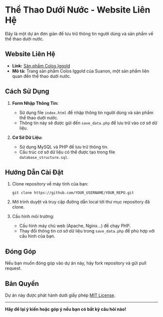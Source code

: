 
# Thể Thao Dưới Nước - Website Liên Hệ

Đây là một dự án đơn giản để lưu trữ thông tin người dùng và sản phẩm về thể thao dưới nước.

## Website Liên Hệ
- **Link:** [Sản phẩm Colos Iggold](https://suanon.com.vn/san-pham/colos-iggold)
- **Mô tả:** Trang sản phẩm Colos Iggold của Suanon, một sản phẩm liên quan đến thể thao dưới nước.

## Cách Sử Dụng
1. **Form Nhập Thông Tin:**
   - Sử dụng file `index.html` để nhập thông tin người dùng và sản phẩm thể thao dưới nước.
   - Thông tin này sẽ được gửi đến `save_data.php` để lưu trữ vào cơ sở dữ liệu.

2. **Cơ Sở Dữ Liệu:**
   - Sử dụng MySQL và PHP để lưu trữ thông tin.
   - Cấu trúc cơ sở dữ liệu có thể được tạo trong file `database_structure.sql`.

## Hướng Dẫn Cài Đặt
1. Clone repository về máy tính của bạn:
   ```
   git clone https://github.com/YOUR_USERNAME/YOUR_REPO.git
   ```

2. Mở trình duyệt và truy cập đường dẫn local tới thư mục repository đã clone.

3. Cấu hình môi trường:
   - Cấu hình máy chủ web (Apache, Nginx...) để chạy PHP.
   - Thay đổi thông tin cơ sở dữ liệu trong `save_data.php` để phù hợp với cấu hình của bạn.

## Đóng Góp
Nếu bạn muốn đóng góp vào dự án này, hãy fork repository và gửi pull request.

## Bản Quyền
Dự án này được phát hành dưới giấy phép [MIT License](LICENSE).

---
**Hãy để lại ý kiến hoặc góp ý nếu bạn có bất kỳ câu hỏi nào!**
```

